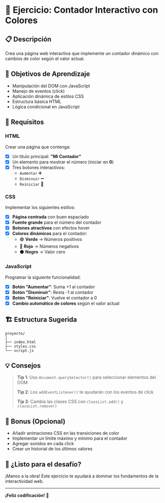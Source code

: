 # 🧮 Ejercicio: Contador Interactivo con Colores

## 📋 Descripción

Crea una página web interactiva que implemente un contador dinámico con cambios de color según el valor actual.

## 🎯 Objetivos de Aprendizaje

- Manipulación del DOM con JavaScript
- Manejo de eventos (click)
- Aplicación dinámica de estilos CSS
- Estructura básica HTML
- Lógica condicional en JavaScript

## 📝 Requisitos

### HTML
Crear una página que contenga:

- [x] Un título principal: **"Mi Contador"**
- [x] Un elemento para mostrar el número (iniciar en **0**)
- [x] Tres botones interactivos:
  - `Aumentar` ➕
  - `Disminuir` ➖
  - `Reiniciar` 🔄

### CSS
Implementar los siguientes estilos:

- [x] **Página centrada** con buen espaciado
- [x] **Fuente grande** para el número del contador
- [x] **Botones atractivos** con efectos hover
- [x] **Colores dinámicos** para el contador:
  - 🟢 **Verde** → Números positivos
  - 🔴 **Rojo** → Números negativos
  - ⚫ **Negro** → Valor cero

### JavaScript
Programar la siguiente funcionalidad:

- [x] **Botón "Aumentar"**: Suma +1 al contador
- [x] **Botón "Disminuir"**: Resta -1 al contador  
- [x] **Botón "Reiniciar"**: Vuelve el contador a 0
- [x] **Cambio automático de colores** según el valor actual

## 🏗️ Estructura Sugerida

```
proyecto/
│
├── index.html
├── styles.css
└── script.js
```

## 💡 Consejos

> **Tip 1**: Usa `document.querySelector()` para seleccionar elementos del DOM
> 
> **Tip 2**: Los `addEventListener()` te ayudarán con los eventos de click
> 
> **Tip 3**: Cambia las clases CSS con `classList.add()` y `classList.remove()`

## 🎨 Bonus (Opcional)

- Añadir animaciones CSS en las transiciones de color
- Implementar un límite máximo y mínimo para el contador
- Agregar sonidos en cada click
- Crear un historial de los últimos valores

## 🚀 ¿Listo para el desafío?

¡Manos a la obra! Este ejercicio te ayudará a dominar los fundamentos de la interactividad web.

---

**¡Feliz codificación!** 🎉